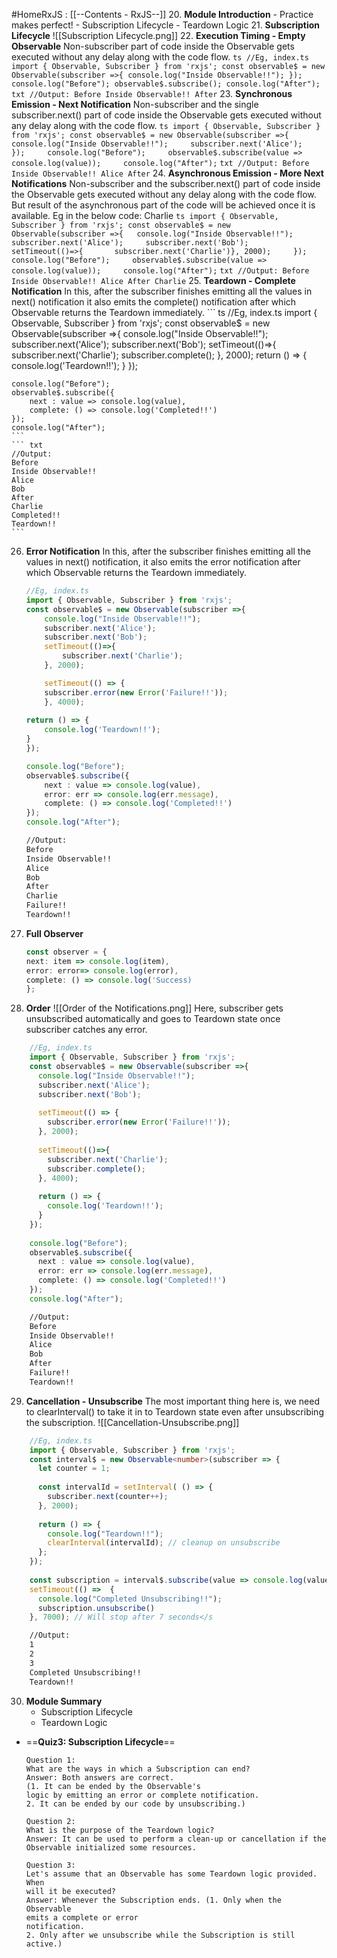 #HomeRxJS : [[--Contents - RxJS--]]
20. **Module Introduction**
	- Practice makes perfect!
	- Subscription Lifecycle
	- Teardown Logic
21. **Subscription Lifecycle**
	![[Subscription Lifecycle.png]]
22. **Execution Timing - Empty Observable**
	Non-subscriber part of code inside the Observable gets executed without any delay along with the code flow.
	``` ts
	//Eg, index.ts
	import { Observable, Subscriber } from 'rxjs';
	const observable$ = new Observable(subscriber =>{
	console.log("Inside Observable!!");
	});
	console.log("Before");
	observable$.subscribe();
	console.log("After");
	```
	``` txt
	//Output:
	Before
	Inside Observable!!
	After
	```
23. **Synchronous Emission - Next Notification**
	Non-subscriber and the single subscriber.next()  part of code inside the Observable gets executed without any delay along with the code flow.
	``` ts
	import { Observable, Subscriber } from 'rxjs';
	const observable$ = new Observable(subscriber =>{
	  console.log("Inside Observable!!");
	    subscriber.next('Alice');
	    });
	    console.log("Before");
	    observable$.subscribe(value => console.log(value));
	    console.log("After");
	```
	``` txt
	//Output:
	Before
	Inside Observable!!
	Alice
	After
	```
24. **Asynchronous Emission - More Next Notifications**
	Non-subscriber and the subscriber.next()  part of code inside the Observable gets executed without any delay along with the code flow. But result of  the asynchronous part of the code will be achieved once it is available. Eg in the below code: Charlie
	``` ts
	import { Observable, Subscriber } from 'rxjs';
	const observable$ = new Observable(subscriber =>{
	  console.log("Inside Observable!!");
	    subscriber.next('Alice');
	    subscriber.next('Bob');
	      setTimeout(()=>{
	      subscriber.next('Charlie')}, 2000);
	    });
	    console.log("Before");
	    observable$.subscribe(value => console.log(value));
	    console.log("After");
	```
	``` txt
	//Output:
	Before
	Inside Observable!!
	Alice
	After
	Charlie
	```
25. **Teardown - Complete Notification**
	In this, after the subscriber finishes emitting all the values in next() notification it also emits the complete() notification after which Observable returns the Teardown immediately.
	``` ts
	//Eg, index.ts
	import { Observable, Subscriber } from 'rxjs';
	const observable$ = new Observable(subscriber =>{
		console.log("Inside Observable!!");
		subscriber.next('Alice');
		subscriber.next('Bob');
		setTimeout(()=>{
		    subscriber.next('Charlie');
		    subscriber.complete();
    }, 2000);
    return () => {
	    console.log('Teardown!!');
    }
    });
    
    console.log("Before");
    observable$.subscribe({
	    next : value => console.log(value),
	    complete: () => console.log('Completed!!')
    });
    console.log("After");
	```
	``` txt
	//Output:
	Before
	Inside Observable!!
	Alice
	Bob
	After
	Charlie
	Completed!!
	Teardown!!
	```
26. **Error Notification**
	In this, after the subscriber finishes emitting all the values in next() notification, it also emits the error notification after which Observable returns the Teardown immediately.
	``` ts
	//Eg, index.ts
	import { Observable, Subscriber } from 'rxjs';
	const observable$ = new Observable(subscriber =>{
		console.log("Inside Observable!!");
		subscriber.next('Alice');
		subscriber.next('Bob');
		setTimeout(()=>{
		    subscriber.next('Charlie');
		}, 2000);

		setTimeout(() => {
		subscriber.error(new Error('Failure!!'));
		}, 4000);
		
    return () => {
	    console.log('Teardown!!');
    }
    });
    
    console.log("Before");
    observable$.subscribe({
	    next : value => console.log(value),
	    error: err => console.log(err.message),
	    complete: () => console.log('Completed!!')
    });
    console.log("After");
	```
	``` txt
	//Output:
	Before
	Inside Observable!!
	Alice
	Bob
	After
	Charlie
	Failure!!
	Teardown!!
	```
27. **Full Observer**
	``` ts
	const observer = {
	next: item => console.log(item),
	error: error=> console.log(error),
	complete: () => console.log('Success)
	};
	```
28. **Order**
	![[Order of the Notifications.png]]
	Here, subscriber gets unsubscribed automatically and goes to Teardown state once subscriber catches any error.
``` ts
	//Eg, index.ts
	import { Observable, Subscriber } from 'rxjs';
	const observable$ = new Observable(subscriber =>{
	  console.log("Inside Observable!!");
	  subscriber.next('Alice');
	  subscriber.next('Bob');
	
	  setTimeout(() => {
	    subscriber.error(new Error('Failure!!'));
	  }, 2000);
	
	  setTimeout(()=>{
	    subscriber.next('Charlie');
	    subscriber.complete();
	  }, 4000);
	
	  return () => {
	    console.log('Teardown!!');
	  }
	});
	
	console.log("Before");
	observable$.subscribe({
	  next : value => console.log(value),
	  error: err => console.log(err.message),
	  complete: () => console.log('Completed!!')
	});
	console.log("After");
```
``` txt
	//Output:
	Before
	Inside Observable!!
	Alice
	Bob
	After
	Failure!!
	Teardown!!
```
29. **Cancellation - Unsubscribe**
	The most important thing here is, we need to clearInterval() to take it in to Teardown state even after unsubscribing the subscription.
	![[Cancellation-Unsubscribe.png]]
``` ts
	//Eg, index.ts
	import { Observable, Subscriber } from 'rxjs';
	const interval$ = new Observable<number>(subscriber => {
	  let counter = 1;
	  
	  const intervalId = setInterval( () => {
	    subscriber.next(counter++);
	  }, 2000);
	  
	  return () => {
	    console.log("Teardown!!");
	    clearInterval(intervalId); // cleanup on unsubscribe
	  };
	});
	
	const subscription = interval$.subscribe(value => console.log(value));
	setTimeout(() =>  {
	  console.log("Completed Unsubscribing!!");
	  subscription.unsubscribe()
	}, 7000); // Will stop after 7 seconds</s
```
``` txt
	//Output:
	1
	2
	3
	Completed Unsubscribing!!
	Teardown!!
```
30. **Module Summary**
	- Subscription Lifecycle
	- Teardown Logic
- ==**Quiz3: Subscription Lifecycle**==
	```
	Question 1:
	What are the ways in which a Subscription can end?
	Answer: Both answers are correct.
	(1. It can be ended by the Observable's
	logic by emitting an error or complete notification.
	2. It can be ended by our code by unsubscribing.)
	
	Question 2:
	What is the purpose of the Teardown logic?
	Answer: It can be used to perform a clean-up or cancellation if the
	Observable initialized some resources.

	Question 3:
	Let's assume that an Observable has some Teardown logic provided. When
	will it be executed?
	Answer: Whenever the Subscription ends. (1. Only when the Observable
	emits a complete or error
	notification.
	2. Only after we unsubscribe while the Subscription is still active.)
	```